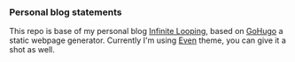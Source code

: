 ### Personal blog statements

This repo is base of my personal blog [Infinite Looping](https://blog.d0zingcat.xyz), based on [GoHugo](https://gohugo.io) a static webpage generator. Currently I'm using [Even](https://github.com/olOwOlo/hugo-theme-even) theme, you can give it a shot as well.


